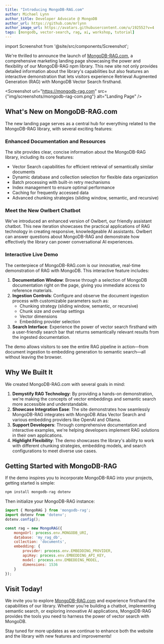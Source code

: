 ```yaml
---
title: "Introducing MongoDB-RAG.com"
author: Michael Lynn
author_title: Developer Advocate @ MongoDB
author_url: https://github.com/mrlynn
author_image_url: https://avatars.githubusercontent.com/u/192552?v=4
tags: [mongodb, vector-search, rag, ai, workshop, tutorial]
---
```


import Screenshot from '@site/src/components/Screenshot';

We're thrilled to announce the launch of [MongoDB-RAG.com](http://mongodb-rag.com/), a comprehensive marketing landing page showcasing the power and flexibility of our MongoDB-RAG npm library. This new site not only provides detailed information about the library's capabilities but also features an interactive demonstration that lets visitors experience Retrieval Augmented Generation (RAG) with MongoDB Vector Search firsthand.

<Screenshot url="https://mongodb-rag.com" src={"img/screenshots/mongodb-rag-com.png"} alt="Landing Page" />

## What's New on MongoDB-RAG.com

The new landing page serves as a central hub for everything related to the MongoDB-RAG library, with several exciting features:

<!--truncate-->

### Enhanced Documentation and Resources

The site provides clear, concise information about the MongoDB-RAG library, including its core features:

- Vector Search capabilities for efficient retrieval of semantically similar documents
- Dynamic database and collection selection for flexible data organization
- Batch processing with built-in retry mechanisms
- Index management to ensure optimal performance
- Caching for frequently accessed data
- Advanced chunking strategies (sliding window, semantic, and recursive)

### Meet the New Owlbert Chatbot

We've introduced an enhanced version of Owlbert, our friendly assistant chatbot. This new iteration showcases the practical applications of RAG technology in creating responsive, knowledgeable AI assistants. Owlbert can answer questions about MongoDB-RAG and demonstrate how effectively the library can power conversational AI experiences.

### Interactive Live Demo

The centerpiece of MongoDB-RAG.com is our innovative, real-time demonstration of RAG with MongoDB. This interactive feature includes:

1. **Documentation Window**: Browse through a selection of MongoDB documentation right on the page, giving you immediate access to reference materials.
2. **Ingestion Controls**: Configure and observe the document ingestion process with customizable parameters such as:
    - Chunking strategy (sliding window, semantic, or recursive)
    - Chunk size and overlap settings
    - Vector dimensions
    - Embedding provider selection
3. **Search Interface**: Experience the power of vector search firsthand with a user-friendly search bar that returns semantically relevant results from the ingested documentation.

The demo allows visitors to see the entire RAG pipeline in action—from document ingestion to embedding generation to semantic search—all without leaving the browser.

## Why We Built It

We created MongoDB-RAG.com with several goals in mind:

1. **Demystify RAG Technology**: By providing a hands-on demonstration, we're making the concepts of vector embeddings and semantic search more accessible and understandable.
2. **Showcase Integration Ease**: The site demonstrates how seamlessly MongoDB-RAG integrates with MongoDB Atlas Vector Search and various embedding providers like OpenAI and Ollama.
3. **Support Developers**: Through comprehensive documentation and interactive examples, we're helping developers implement RAG solutions in their own applications.
4. **Highlight Flexibility**: The demo showcases the library's ability to work with different chunking strategies, embedding models, and search configurations to meet diverse use cases.

## Getting Started with MongoDB-RAG

If the demo inspires you to incorporate MongoDB-RAG into your projects, getting started is simple:

```bash
npm install mongodb-rag dotenv
```
Then initialize your MongoDB-RAG instance:

```javascript
import { MongoRAG } from 'mongodb-rag';
import dotenv from 'dotenv';
dotenv.config();

const rag = new MongoRAG({
    mongoUrl: process.env.MONGODB_URI,
    database: 'my_rag_db',
    collection: 'documents',
    embedding: {
        provider: process.env.EMBEDDING_PROVIDER,
        apiKey: process.env.EMBEDDING_API_KEY,
        model: process.env.EMBEDDING_MODEL,
        dimensions: 1536
    }
});
```
## Visit Today!

We invite you to explore [MongoDB-RAG.com](http://mongodb-rag.com/) and experience firsthand the capabilities of our library. Whether you're building a chatbot, implementing semantic search, or exploring innovative AI applications, MongoDB-RAG provides the tools you need to harness the power of vector search with MongoDB.

Stay tuned for more updates as we continue to enhance both the website and the library with new features and improvements!
